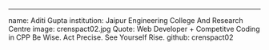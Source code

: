 ---
name: Aditi Gupta
institution: Jaipur Engineering College And Research Centre
image: crenspact02.jpg
Quote: Web Developer + Competitve Coding in CPP
       Be Wise. Act Precise. See Yourself Rise.
github: crenspact02